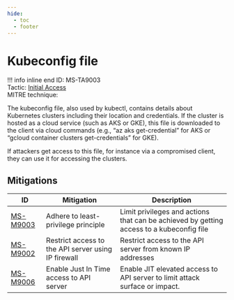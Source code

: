 ```yaml
---
hide:
  - toc
  - footer
---
```


# Kubeconfig file

!!! info inline end
    ID: MS-TA9003<br>
    Tactic: [Initial Access](../tactics/InitialAccess/index.md) <br>
    MITRE technique: 

The kubeconfig file, also used by kubectl, contains details about Kubernetes clusters including their location and credentials. If the cluster is hosted as a cloud service (such as AKS or GKE), this file is downloaded to the client via cloud commands (e.g., “az aks get-credential” for AKS or “gcloud container clusters get-credentials” for GKE).


If attackers get access to this file, for instance via a compromised client, they can use it for accessing the clusters.

## Mitigations

|ID|Mitigation|Description|
|--|----------|-----------|
|[MS-M9003](../mitigations/MS-M9003%20Adhere%20to%20least-privilege%20principle.md)|Adhere to least-privilege principle|Limit privileges and actions that can be achieved by getting access to a kubeconfig file|
|[MS-M9002](../mitigations/MS-M9002%20Restrict%20access%20to%20the%20API%20server%20using%20IP%20firewall.md)|Restrict access to the API server using IP firewall|Restrict access to the API server from known IP addresses|
|[MS-M9006](../mitigations/MS-M9006%20Enable%20Just%20In%20Time%20access%20to%20API%20server.md)|Enable Just In Time access to API server|Enable JIT elevated access to API server to limit attack surface or impact.|
